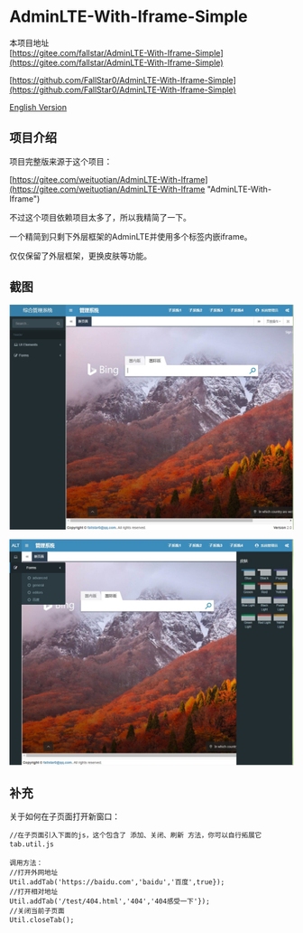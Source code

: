 # AdminLTE-With-Iframe-Simple

本项目地址   
 [https://gitee.com/fallstar/AdminLTE-With-Iframe-Simple](https://gitee.com/fallstar/AdminLTE-With-Iframe-Simple)   

[https://github.com/FallStar0/AdminLTE-With-Iframe-Simple](https://github.com/FallStar0/AdminLTE-With-Iframe-Simple)

[English Version](README.md)

## 项目介绍

项目完整版来源于这个项目：

[https://gitee.com/weituotian/AdminLTE-With-Iframe](https://gitee.com/weituotian/AdminLTE-With-Iframe "AdminLTE-With-Iframe")

不过这个项目依赖项目太多了，所以我精简了一下。

一个精简到只剩下外层框架的AdminLTE并使用多个标签内嵌iframe。

仅仅保留了外层框架，更换皮肤等功能。


## 截图
![](./asset/Shot1.jpg)

![](./asset/Shot2.jpg)

## 补充
关于如何在子页面打开新窗口：
```
//在子页面引入下面的js，这个包含了 添加、关闭、刷新 方法，你可以自行拓展它
tab.util.js

调用方法：
//打开外网地址
Util.addTab('https://baidu.com','baidu','百度',true});
//打开相对地址
Util.addTab('/test/404.html','404','404感受一下'});
//关闭当前子页面
Util.closeTab();
```